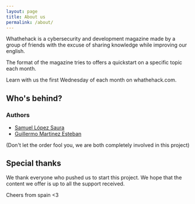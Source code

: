 ```yaml
---
layout: page
title: About us
permalink: /about/
---
```


Whathehack is a cybersecurity and development magazine made by a group of
friends with the excuse of sharing knowledge while improving our english.

The format of the magazine tries to offers a quickstart on a specific
topic each month.

Learn with us the first Wednesday of each month on whathehack.com.

## Who's behind?

### Authors

- [Samuel López Saura](https://es.linkedin.com/in/sam-sec)
- [Guillermo Martinez Esteban](https://www.linkedin.com/in/guillermo-mart%C3%ADnez-esteban-660111119)

(Don't let the order fool you, we are both completely involved in this project)

## Special thanks

We thank everyone who pushed us to start this project. We hope that the content
we offer is up to all the support received.

Cheers from spain <3
